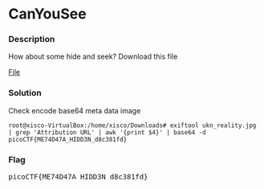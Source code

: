 <h1>CanYouSee</h1>
<h3>Description</h3>
<p>How about some hide and seek?
Download this file </p>
<a href='https://artifacts.picoctf.net/c_titan/131/unknown.zip'>File</a>
<h3>Solution</h3>
<p>Check encode base64 meta data image</p>

```console
root@xisco-VirtualBox:/home/xisco/Downloads# exiftool ukn_reality.jpg | grep 'Attribution URL' | awk '{print $4}' | base64 -d
picoCTF{ME74D47A_HIDD3N_d8c381fd}
```
<h3>Flag</h3>
<pre>picoCTF{ME74D47A_HIDD3N_d8c381fd}</pre>
